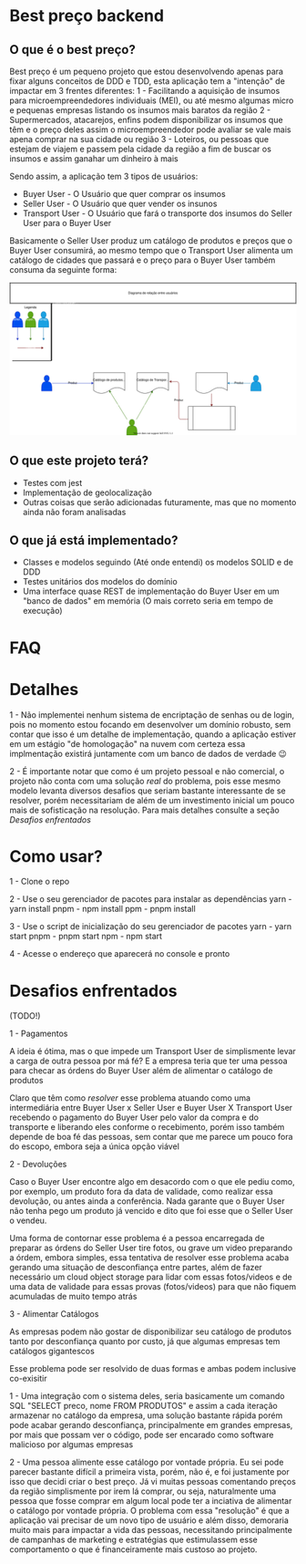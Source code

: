 # Best preço backend

## O que é o best preço?

Best preço é um pequeno projeto que estou desenvolvendo apenas para fixar alguns conceitos de DDD e TDD, esta aplicação tem a "intenção" de impactar em 3 frentes diferentes:
1 - Facilitando a aquisição de insumos para microempreendedores individuais (MEI), ou até mesmo algumas micro e pequenas empresas listando os insumos mais baratos da região
2 - Supermercados, atacarejos, enfins podem disponibilizar os insumos que têm e o preço deles assim o microempreendedor pode avaliar se vale mais apena comprar na sua cidade ou região
3 - Loteiros, ou pessoas que estejam de viajem e passem pela cidade da região a fim de buscar os insumos e assim ganahar um dinheiro à mais

Sendo assim, a aplicação tem 3 tipos de usuários:

* Buyer User     - O Usuário que quer comprar os insumos
* Seller User    - O Usuário que quer vender os insunos
* Transport User - O Usuário que fará o transporte dos insumos do Seller User para o Buyer User

Basicamente o Seller User produz um catálogo de produtos e preços que o Buyer User consumirá, ao mesmo tempo que o Transport User alimenta um catálogo de cidades que passará e o preço para o Buyer User também consuma
da seguinte forma:

![Diagrama-relação-usuários](diagram.drawio.svg)

## O que este projeto terá?

* Testes com jest
* Implementação de geolocalização 
* Outras coisas que serão adicionadas futuramente, mas que no momento ainda não foram analisadas

## O que já está implementado?

* Classes e modelos seguindo (Até onde entendi) os modelos SOLID e de DDD
* Testes unitários dos modelos do domínio
* Uma interface quase REST de implementação do Buyer User em um "banco de dados" em memória (O mais correto seria em tempo de execução)

# FAQ

# Detalhes

1 - Não implementei nenhum sistema de encriptação de senhas ou de login, pois no momento estou focando em desenvolver um domínio robusto, sem contar que isso é um detalhe de implementação, quando a aplicação estiver em um estágio "de homologação" na nuvem com certeza essa implmentação existirá juntamente com um banco de dados de verdade 😉

2 - É importante notar que como é um projeto pessoal e não comercial, o projeto não conta com uma solução *real* do problema, pois esse mesmo modelo levanta diversos desafios que seriam bastante interessante de se resolver, porém necessitariam de além de um investimento inicial um pouco mais de sofisticação na resolução. Para mais detalhes consulte a seção *Desafios enfrentados*

# Como usar?

1 - Clone o repo

2 - Use o seu gerenciador de pacotes para instalar as dependências
  yarn - yarn install
  pnpm - npm install
  ppm  - pnpm install

3 - Use o script de inicialização do seu gerenciador de pacotes
  yarn - yarn start
  pnpm - pnpm start
  npm  - npm start

4 - Acesse o endereço que aparecerá no console e pronto

# Desafios enfrentados

(TODO!)

1 - Pagamentos

A ideia é ótima, mas o que impede um Transport User de simplismente levar a carga de outra pessoa por má fé? E a empresa teria que ter uma pessoa para checar as órdens do Buyer User além de alimentar o catálogo de produtos

Claro que têm como *resolver* esse problema atuando como uma intermediária entre Buyer User x Seller User e Buyer User X Transport User recebendo o pagamento do Buyer User pelo valor da compra e do transporte e liberando eles conforme o recebimento, porém isso também depende de boa fé das pessoas, sem contar que me parece um pouco fora do escopo, embora seja a única opção viável

2 - Devoluções

Caso o Buyer User encontre algo em desacordo com o que ele pediu como, por exemplo, um produto fora da data de validade, como realizar essa devolução, ou antes ainda a conferência. Nada garante que o Buyer User não tenha pego um produto já vencido e dito que foi esse que o Seller User o vendeu.

Uma forma de contornar esse problema é a pessoa encarregada de preparar as órdens do Seller User tire fotos, ou grave um video preparando a órdem, embora simples, essa tentativa de resolver esse problema acaba gerando uma situação de desconfiança entre partes, além de fazer necessário um cloud object storage para lidar com essas fotos/videos e de uma data de validade para essas provas (fotos/videos) para que não fiquem acumuladas de muito tempo atrás

3 - Alimentar Catálogos

As empresas podem não gostar de disponibilizar seu catálogo de produtos tanto por desconfiança quanto por custo, já que algumas empresas tem catálogos gigantescos

Esse problema pode ser resolvido de duas formas e ambas podem inclusive co-exisitir

  1 - Uma integração com o sistema deles, seria basicamente um comando SQL "SELECT preco, nome FROM PRODUTOS" e assim a cada iteração armazenar no catálogo da empresa, uma solução bastante rápida porém pode acabar gerando desconfiança, principalmente em grandes empresas, por mais que possam ver o código, pode ser encarado como software malicioso por algumas empresas

  2 - Uma pessoa alimente esse catálogo por vontade própria. Eu sei pode parecer bastante difícil a primeira vista, porém, não é, e foi justamente por isso que decidi criar o best preço. Já vi muitas pessoas comentando preços da região simplismente por irem lá comprar, ou seja, naturalmente uma pessoa que fosse comprar em algum local pode ter a inciativa de alimentar o catálogo por vontade própria. O problema com essa "resolução" é que a aplicação vai precisar de um novo tipo de usuário e além disso, demoraria muito mais para impactar a vida das pessoas, necessitando principalmente de campanhas de marketing e estratégias que estimulassem esse comportamento o que é financeiramente mais custoso ao projeto.
